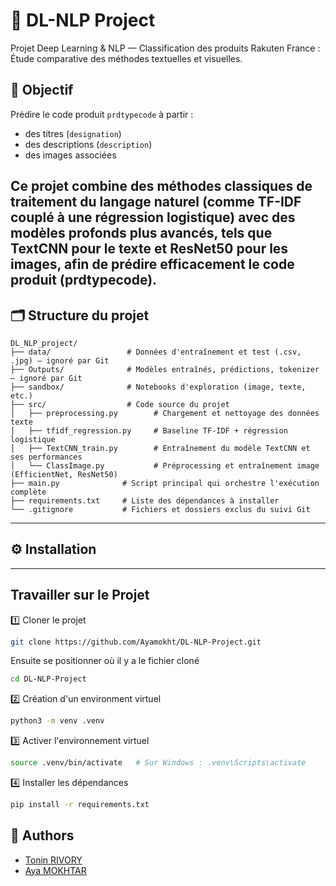 # 🧠 DL-NLP Project

Projet Deep Learning & NLP — Classification des produits Rakuten France :
Étude comparative des méthodes textuelles et
visuelles.

## 🚀 Objectif

Prédire le code produit `prdtypecode` à partir :

- des titres (`designation`)
- des descriptions (`description`)
- des images associées

Ce projet combine des méthodes classiques de traitement du langage naturel (comme TF-IDF couplé à une régression logistique) avec des modèles profonds plus avancés, tels que TextCNN pour le texte et ResNet50 pour les images, afin de prédire efficacement le code produit (prdtypecode).
---

## 🗂️ Structure du projet

```text
DL_NLP_project/
├── data/                 # Données d'entraînement et test (.csv, .jpg) — ignoré par Git
├── Outputs/              # Modèles entraînés, prédictions, tokenizer — ignoré par Git
├── sandbox/              # Notebooks d'exploration (image, texte, etc.)
├── src/                  # Code source du projet
│   ├── preprocessing.py        # Chargement et nettoyage des données texte
│   ├── tfidf_regression.py     # Baseline TF-IDF + régression logistique
│   ├── TextCNN_train.py        # Entraînement du modèle TextCNN et ses performances
│   └── ClassImage.py           # Préprocessing et entraînement image (EfficientNet, ResNet50)
├── main.py              # Script principal qui orchestre l'exécution complète
├── requirements.txt     # Liste des dépendances à installer
└── .gitignore           # Fichiers et dossiers exclus du suivi Git

```


---

## ⚙️ Installation

---

## Travailler sur le Projet

1️⃣ Cloner le projet
```bash
git clone https://github.com/Ayamokht/DL-NLP-Project.git
```
Ensuite se positionner où il y a le fichier cloné

```bash
cd DL-NLP-Project
```
2️⃣ Création d'un environment virtuel

```bash
python3 -m venv .venv
```
3️⃣ Activer l'environnement virtuel

```bash
source .venv/bin/activate   # Sur Windows : .venv\Scripts\activate
```
4️⃣ Installer les dépendances

```bash
pip install -r requirements.txt
```

## 👥 Authors
- [Tonin RIVORY](https://github.com/ton1rvr)
- [Aya MOKHTAR](https://github.com/ayamokhtar)


